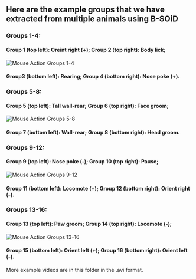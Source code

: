 
## Here are the example groups that we have extracted from multiple animals using B-SOiD

### Groups 1-4:
#### Group 1 (top left): Oreint right (+); Group 2 (top right): Body lick; 

![Mouse Action Groups 1-4](examples/group1_4.gif)
#### Group3 (bottom left): Rearing; Group 4 (bottom right): Nose poke (+).

### Groups 5-8:
#### Group 5 (top left): Tall wall-rear; Group 6 (top right): Face groom; 
![Mouse Action Groups 5-8](examples/group5_8.gif)
#### Group 7 (bottom left): Wall-rear; Group 8 (bottom right): Head groom.

### Groups 9-12:
#### Group 9 (top left): Nose poke (-); Group 10 (top right): Pause; 
![Mouse Action Groups 9-12](examples/group9_12.gif)
#### Group 11 (bottom left): Locomote (+); Group 12 (bottom right): Orient right (-).

### Groups 13-16:
#### Group 13 (top left): Paw groom; Group 14 (top right): Locomote (-); 
![Mouse Action Groups 13-16](examples/group13_16.gif)
#### Group 15 (bottom left): Orient left (+); Group 16 (bottom right): Orient left (-).

More example videos are in this folder in the .avi format.
